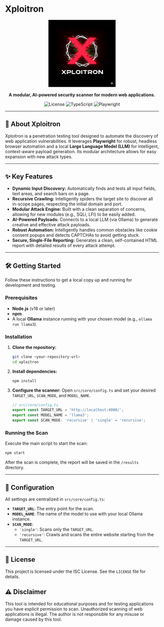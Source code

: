 # Xploitron

<p align="center">
  <img src="./icon.jpg" alt="Xploitron Icon" width="220"/>
</p>

<p align="center">
  <strong>A modular, AI-powered security scanner for modern web applications.</strong>
</p>

<p align="center">
    <img src="https://img.shields.io/badge/License-ISC-blue.svg" alt="License">
    <img src="https://img.shields.io/badge/TypeScript-5.x-blue.svg" alt="TypeScript">
    <img src="https://img.shields.io/badge/Powered%20by-Playwright-brightgreen.svg" alt="Playwright">
</p>

-----

## 🚀 About Xploitron

Xploitron is a penetration testing tool designed to automate the discovery of web application vulnerabilities. It leverages **Playwright** for robust, headless browser automation and a local **Large Language Model (LLM)** for intelligent, context-aware payload generation. Its modular architecture allows for easy expansion with new attack types.

-----

## ✨ Key Features

  * **Dynamic Input Discovery:** Automatically finds and tests all input fields, text areas, and search bars on a page.
  * **Recursive Crawling:** Intelligently spiders the target site to discover all in-scope pages, respecting the initial domain and port.
  * **Modular Attack Engine:** Built with a clean separation of concerns, allowing for new modules (e.g., SQLi, LFI) to be easily added.
  * **AI-Powered Payloads:** Connects to a local LLM (via Ollama) to generate creative and effective attack payloads.
  * **Robust Automation:** Intelligently handles common obstacles like cookie consent popups and detects CAPTCHAs to avoid getting stuck.
  * **Secure, Single-File Reporting:** Generates a clean, self-contained HTML report with detailed results of every attack attempt.

-----

## 🛠️ Getting Started

Follow these instructions to get a local copy up and running for development and testing.

### Prerequisites

  * **Node.js** (v18 or later)
  * **npm**
  * A local **Ollama** instance running with your chosen model (e.g., `ollama run llama3`).

### Installation

1.  **Clone the repository:**

    ```sh
    git clone <your-repository-url>
    cd xploitron
    ```

2.  **Install dependencies:**

    ```sh
    npm install
    ```

3.  **Configure the scanner:**
    Open `src/core/config.ts` and set your desired `TARGET_URL`, `SCAN_MODE`, and `MODEL_NAME`.

    ```typescript
    // src/core/config.ts
    export const TARGET_URL = 'http://localhost:4000/';
    export const MODEL_NAME = 'llama3';
    export const SCAN_MODE: 'recursive' | 'single' = 'recursive';
    ```

### Running the Scan

Execute the main script to start the scan:

```sh
npm start
```

After the scan is complete, the report will be saved in the `/results` directory.

-----

## 🔧 Configuration

All settings are centralized in `src/core/config.ts`:

  * **`TARGET_URL`**: The entry point for the scan.
  * **`MODEL_NAME`**: The name of the model to use with your local Ollama instance.
  * **`SCAN_MODE`**:
      * `'single'`: Scans only the `TARGET_URL`.
      * `'recursive'`: Crawls and scans the entire website starting from the `TARGET_URL`.

-----

## 📜 License

This project is licensed under the ISC License. See the `LICENSE` file for details.

## ⚠️ Disclaimer

This tool is intended for educational purposes and for testing applications you have explicit permission to scan. Unauthorized scanning of web applications is illegal. The author is not responsible for any misuse or damage caused by this tool.